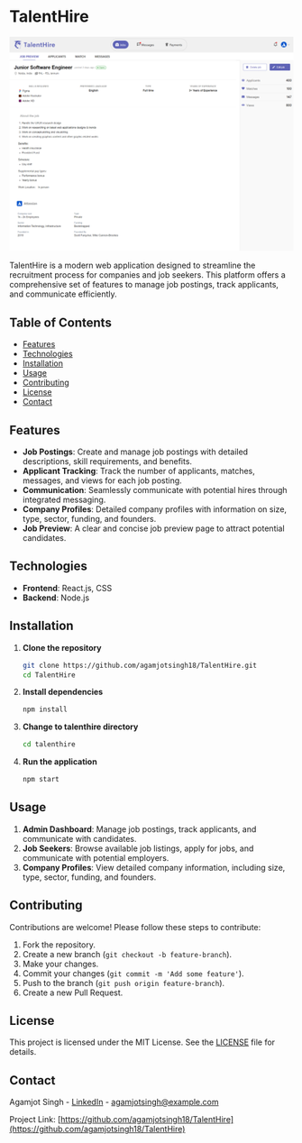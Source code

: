 
# TalentHire

![TalentHire Screenshot](./TalentHire-SS.png)


TalentHire is a modern web application designed to streamline the recruitment process for companies and job seekers. This platform offers a comprehensive set of features to manage job postings, track applicants, and communicate efficiently.

## Table of Contents

- [Features](#features)
- [Technologies](#technologies)
- [Installation](#installation)
- [Usage](#usage)
- [Contributing](#contributing)
- [License](#license)
- [Contact](#contact)

## Features

- **Job Postings**: Create and manage job postings with detailed descriptions, skill requirements, and benefits.
- **Applicant Tracking**: Track the number of applicants, matches, messages, and views for each job posting.
- **Communication**: Seamlessly communicate with potential hires through integrated messaging.
- **Company Profiles**: Detailed company profiles with information on size, type, sector, funding, and founders.
- **Job Preview**: A clear and concise job preview page to attract potential candidates.

## Technologies

- **Frontend**: React.js, CSS
- **Backend**: Node.js

## Installation

1. **Clone the repository**
   ```sh
   git clone https://github.com/agamjotsingh18/TalentHire.git
   cd TalentHire
   ```

2. **Install dependencies**
   ```sh
   npm install
   ```

3. **Change to talenthire directory**

   ```sh
   cd talenthire
   ```

4. **Run the application**
   ```sh
   npm start
   ```

## Usage

1. **Admin Dashboard**: Manage job postings, track applicants, and communicate with candidates.
2. **Job Seekers**: Browse available job listings, apply for jobs, and communicate with potential employers.
3. **Company Profiles**: View detailed company information, including size, type, sector, funding, and founders.

## Contributing

Contributions are welcome! Please follow these steps to contribute:

1. Fork the repository.
2. Create a new branch (`git checkout -b feature-branch`).
3. Make your changes.
4. Commit your changes (`git commit -m 'Add some feature'`).
5. Push to the branch (`git push origin feature-branch`).
6. Create a new Pull Request.

## License

This project is licensed under the MIT License. See the [LICENSE](LICENSE) file for details.

## Contact

Agamjot Singh - [LinkedIn](https://www.linkedin.com/in/agamjot-singh/) - agamjotsingh@example.com

Project Link: [https://github.com/agamjotsingh18/TalentHire](https://github.com/agamjotsingh18/TalentHire)
